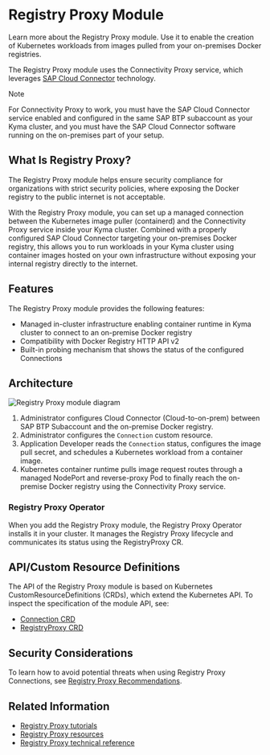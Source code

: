 # Registry Proxy Module


Learn more about the Registry Proxy module. Use it to enable the creation of Kubernetes workloads from images pulled from your on-premises Docker registries. 

The Registry Proxy module uses the Connectivity Proxy service, which leverages [SAP Cloud Connector](https://help.sap.com/docs/connectivity/sap-btp-connectivity-cf/cloud-connector) technology.

> [!NOTE] 
> For Connectivity Proxy to work, you must have the SAP Cloud Connector service enabled and configured in the same SAP BTP subaccount as your Kyma cluster, and you must have the SAP Cloud Connector software running on the on-premises part of your setup.

## What Is Registry Proxy?

The Registry Proxy module helps ensure security compliance for organizations with strict security policies, where exposing the Docker registry to the public internet is not acceptable. 

With the Registry Proxy module, you can set up a managed connection between the Kubernetes image puller (containerd) and the Connectivity Proxy service inside your Kyma cluster. Combined with a properly configured SAP Cloud Connector targeting your on-premises Docker registry, this allows you to run workloads in your Kyma cluster using container images hosted on your own infrastructure without exposing your internal registry directly to the internet.


## Features

The Registry Proxy module provides the following features:

- Managed in-cluster infrastructure enabling container runtime in Kyma cluster to connect to an on-premise Docker registry
- Compatibility with Docker Registry HTTP API v2
- Built-in probing mechanism that shows the status of the configured Connections

## Architecture

![Registry Proxy module diagram](../assets/registry-proxy.drawio.svg)

1. Administrator configures Cloud Connector (Cloud-to-on-prem) between SAP BTP Subaccount and the on-premise Docker registry.
2. Administrator configures the `Connection` custom resource.
3. Application Developer reads the `Connection` status, configures the image pull secret, and schedules a Kubernetes workload from a container image.
4. Kubernetes container runtime pulls image request routes through a managed NodePort and reverse-proxy Pod to finally reach the on-premise Docker registry using the Connectivity Proxy service.

### Registry Proxy Operator

When you add the Registry Proxy module, the Registry Proxy Operator installs it in your cluster. It manages the Registry Proxy lifecycle and communicates its status using the RegistryProxy CR.

## API/Custom Resource Definitions

The API of the Registry Proxy module is based on Kubernetes CustomResourceDefinitions (CRDs), which extend the Kubernetes API. To inspect the specification of the module API, see:

- [Connection CRD](./resources/01-10-connection-cr.md)
- [RegistryProxy CRD](./resources/01-20-registry-proxy-cr.md)

## Security Considerations

To learn how to avoid potential threats when using Registry Proxy Connections, see [Registry Proxy Recommendations](./recommendations.md).


## Related Information

- [Registry Proxy tutorials](tutorials/README.md)
- [Registry Proxy resources](resources/README.md)
- [Registry Proxy technical reference](technical-reference/README.md)
